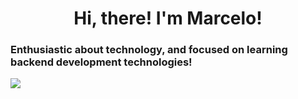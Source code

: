 <h1 align="center"> Hi, there! I'm Marcelo! </h1>
<h3>Enthusiastic about technology, and focused on learning backend development technologies!</h3>
<a href="https://www.linkedin.com/in/mhrocha/">
  <img src="https://img.shields.io/badge/LinkedIn-0077B5?style=for-the-badge&logo=linkedin&logoColor=white"/>
</a></br></br>
